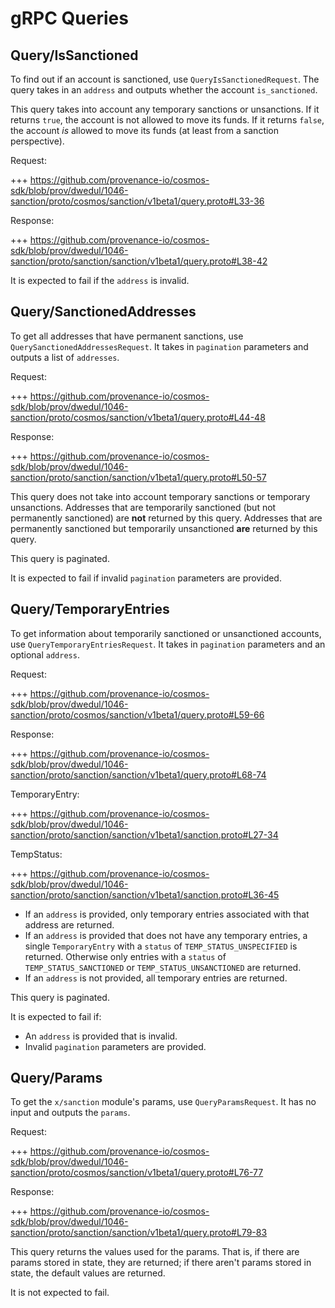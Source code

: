 <!--
order: 5
-->

# gRPC Queries

## Query/IsSanctioned

To find out if an account is sanctioned, use `QueryIsSanctionedRequest`.
The query takes in an `address` and outputs whether the account `is_sanctioned`.

This query takes into account any temporary sanctions or unsanctions.
If it returns `true`, the account is not allowed to move its funds.
If it returns `false`, the account *is* allowed to move its funds (at least from a sanction perspective).

Request:

+++ https://github.com/provenance-io/cosmos-sdk/blob/prov/dwedul/1046-sanction/proto/cosmos/sanction/v1beta1/query.proto#L33-36

Response:

+++ https://github.com/provenance-io/cosmos-sdk/blob/prov/dwedul/1046-sanction/proto/sanction/sanction/v1beta1/query.proto#L38-42

It is expected to fail if the `address` is invalid.

## Query/SanctionedAddresses

To get all addresses that have permanent sanctions, use `QuerySanctionedAddressesRequest`.
It takes in `pagination` parameters and outputs a list of `addresses`.

Request:

+++ https://github.com/provenance-io/cosmos-sdk/blob/prov/dwedul/1046-sanction/proto/cosmos/sanction/v1beta1/query.proto#L44-48

Response:

+++ https://github.com/provenance-io/cosmos-sdk/blob/prov/dwedul/1046-sanction/proto/sanction/sanction/v1beta1/query.proto#L50-57

This query does not take into account temporary sanctions or temporary unsanctions. 
Addresses that are temporarily sanctioned (but not permanently sanctioned) are **not** returned by this query.
Addresses that are permanently sanctioned but temporarily unsanctioned **are** returned by this query.

This query is paginated.

It is expected to fail if invalid `pagination` parameters are provided.

## Query/TemporaryEntries

To get information about temporarily sanctioned or unsanctioned accounts, use `QueryTemporaryEntriesRequest`.
It takes in `pagination` parameters and an optional `address`.

Request:

+++ https://github.com/provenance-io/cosmos-sdk/blob/prov/dwedul/1046-sanction/proto/cosmos/sanction/v1beta1/query.proto#L59-66

Response:

+++ https://github.com/provenance-io/cosmos-sdk/blob/prov/dwedul/1046-sanction/proto/sanction/sanction/v1beta1/query.proto#L68-74

TemporaryEntry:

+++ https://github.com/provenance-io/cosmos-sdk/blob/prov/dwedul/1046-sanction/proto/sanction/sanction/v1beta1/sanction.proto#L27-34

TempStatus:

+++ https://github.com/provenance-io/cosmos-sdk/blob/prov/dwedul/1046-sanction/proto/sanction/sanction/v1beta1/sanction.proto#L36-45

- If an `address` is provided, only temporary entries associated with that address are returned.
- If an `address` is provided that does not have any temporary entries, a single `TemporaryEntry` with a `status` of `TEMP_STATUS_UNSPECIFIED` is returned.
  Otherwise only entries with a `status` of `TEMP_STATUS_SANCTIONED` or `TEMP_STATUS_UNSANCTIONED` are returned.
- If an `address` is not provided, all temporary entries are returned.

This query is paginated.

It is expected to fail if:
- An `address` is provided that is invalid.
- Invalid `pagination` parameters are provided.

## Query/Params

To get the `x/sanction` module's params, use `QueryParamsRequest`.
It has no input and outputs the `params`.

Request:

+++ https://github.com/provenance-io/cosmos-sdk/blob/prov/dwedul/1046-sanction/proto/cosmos/sanction/v1beta1/query.proto#L76-77

Response:

+++ https://github.com/provenance-io/cosmos-sdk/blob/prov/dwedul/1046-sanction/proto/sanction/sanction/v1beta1/query.proto#L79-83

This query returns the values used for the params.
That is, if there are params stored in state, they are returned;
if there aren't params stored in state, the default values are returned.

It is not expected to fail.